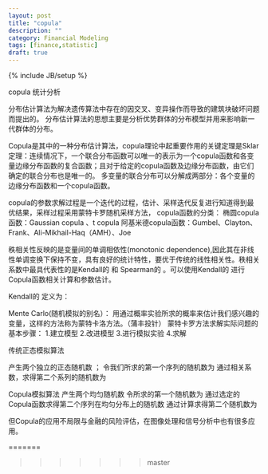 ```yaml
---
layout: post
title: "copula"
description: ""
category: Financial Modeling 
tags: [finance,statistic]
draft: true
---
```

{% include JB/setup %}

copula 统计分析

分布估计算法为解决遗传算法中存在的因交叉、变异操作而导致的建筑块破坏问题而提出的。
分布估计算法的思想主要是分析优势群体的分布模型并用来影响新一代群体的分布。

Copula是其中的一种分布估计算法，copula理论中起重要作用的关键定理是Sklar定理：连续情况下，一个联合分布函数可以唯一的表示为一个copula函数和各变量边缘分布函数的复合函数；且对于给定的copula函数及边缘分布函数，由它们确定的联合分布也是唯一的。
多变量的联合分布可以分解成两部分：各个变量的边缘分布函数和一个copula函数。

copula的参数求解过程是一个迭代的过程，估计、采样迭代反复进行知道得到最优结果，采样过程采用蒙特卡罗随机采样方法，
copula函数的分类：
椭圆copula函数：Gaussian copula 、t copula
阿基米德copula函数：Gumbel、Clayton、Frank、Ali-Mikhail-Haq（AMH）、Joe

秩相关性反映的是变量间的单调相依性(monotonic dependence),因此其在非线性单调变换下保持不变，具有良好的统计特性，要优于传统的线性相关性。秩相关系数中最具代表性的是Kendall的 和 Spearman的 。可以使用Kendall的 进行Copula函数相关计算和参数估计。

Kendall的 定义为：
     

Mente Carlo(随机模拟的别名）：
用通过概率实验所求的概率来估计我们感兴趣的变量，这样的方法称为蒙特卡洛方法。（蒲丰投针）
蒙特卡罗方法求解实际问题的基本步骤：
1.建立模型
2.改进模型
3.进行模拟实验
4.求解

传统正态模拟算法

产生两个独立的正态随机数 ；
令我们所求的第一个序列的随机数为
通过相关系数，求得第二个系列的随机数为

Copula模拟算法
产生两个均匀随机数
令所求的第一个随机数为
通过选定的Copula函数求得第二个序列在均匀分布上的随机数
通过计算求得第二个随机数为

但Copula的应用不局限与金融的风险评估，在图像处理和信号分析中也有很多应用。



=======
>>>>>>> master
